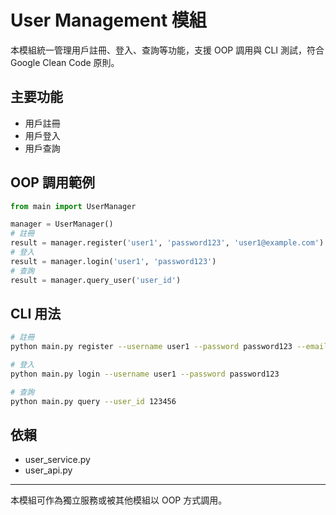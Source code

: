# User Management 模組

本模組統一管理用戶註冊、登入、查詢等功能，支援 OOP 調用與 CLI 測試，符合 Google Clean Code 原則。

## 主要功能
- 用戶註冊
- 用戶登入
- 用戶查詢

## OOP 調用範例
```python
from main import UserManager

manager = UserManager()
# 註冊
result = manager.register('user1', 'password123', 'user1@example.com')
# 登入
result = manager.login('user1', 'password123')
# 查詢
result = manager.query_user('user_id')
```

## CLI 用法
```bash
# 註冊
python main.py register --username user1 --password password123 --email user1@example.com

# 登入
python main.py login --username user1 --password password123

# 查詢
python main.py query --user_id 123456
```

## 依賴
- user_service.py
- user_api.py

---
本模組可作為獨立服務或被其他模組以 OOP 方式調用。 